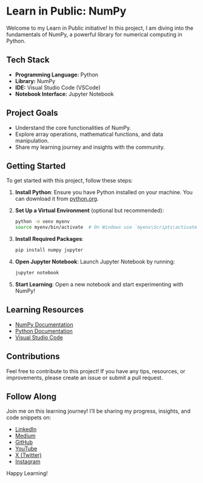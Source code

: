 # Learn in Public: NumPy

Welcome to my Learn in Public initiative! In this project, I am diving into the fundamentals of NumPy, a powerful library for numerical computing in Python.

## Tech Stack

- **Programming Language:** Python
- **Library:** NumPy
- **IDE:** Visual Studio Code (VSCode)
- **Notebook Interface:** Jupyter Notebook

## Project Goals

- Understand the core functionalities of NumPy.
- Explore array operations, mathematical functions, and data manipulation.
- Share my learning journey and insights with the community.

## Getting Started

To get started with this project, follow these steps:

1. **Install Python**: Ensure you have Python installed on your machine. You can download it from [python.org](https://www.python.org/downloads/).

2. **Set Up a Virtual Environment** (optional but recommended):
   ```bash
   python -m venv myenv
   source myenv/bin/activate  # On Windows use `myenv\Scripts\activate`
   ```

3. **Install Required Packages**:
   ```bash
   pip install numpy jupyter
   ```

4. **Open Jupyter Notebook**: Launch Jupyter Notebook by running:
   ```bash
   jupyter notebook
   ```

5. **Start Learning**: Open a new notebook and start experimenting with NumPy!

## Learning Resources

- [NumPy Documentation](https://numpy.org/doc/stable/)
- [Python Documentation](https://docs.python.org/3/)
- [Visual Studio Code](https://code.visualstudio.com/)

## Contributions

Feel free to contribute to this project! If you have any tips, resources, or improvements, please create an issue or submit a pull request.

## Follow Along

Join me on this learning journey! I’ll be sharing my progress, insights, and code snippets on:
- [LinkedIn](https://www.linkedin.com/in/praveengk07)
- [Medium](https://medium.com/@praveengk93)
- [GitHub](https://github.com/praveengk1207)
- [YouTube](https://www.youtube.com/@datavibes_gk)
- [X (Twitter)](https://x.com/datavibes_gk?t=NHKsyXgorvhX0VQpFRO-qQ&s=08)
- [Instagram](https://www.instagram.com/datavibes.gk/)

Happy Learning!
